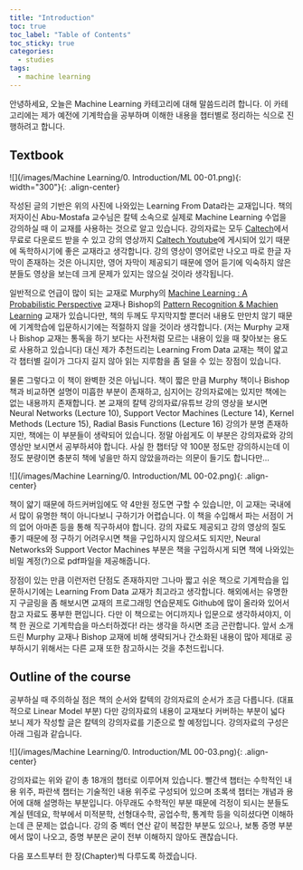 ```yaml
---
title: "Introduction"
toc: true
toc_label: "Table of Contents"
toc_sticky: true
categories:
  - studies
tags:
  - machine learning
---
```



안녕하세요, 오늘은 Machine Learning 카테고리에 대해 말씀드리려 합니다. 이 카테고리에는 제가 예전에 기계학습을 공부하며 이해한 내용을 챕터별로 정리하는 식으로 진행하려고 합니다.

## Textbook

![](/images/Machine Learning/0. Introduction/ML 00-01.png){: width="300"}{: .align-center}

작성된 글의 기반은 위의 사진에 나와있는 Learning From Data라는 교재입니다. 책의 저자이신 Abu-Mostafa 교수님은 칼텍 소속으로 실제로 Machine Learning 수업을 강의하실 때 이 교재를 사용하는 것으로 알고 있습니다. 강의자료는 모두 [Caltech](https://work.caltech.edu/textbook.html)에서 무료로 다운로드 받을 수 있고 강의 영상까지 [Caltech Youtube](https://www.youtube.com/watch?v=mbyG85GZ0PI&list=PLD63A284B7615313A&ab_channel=caltech)에 게시되어 있기 때문에 독학하시기에 좋은 교재라고 생각합니다. 강의 영상이 영어로만 나오고 따로 한글 자막이 존재하는 것은 아니지만, 영어 자막이 제공되기 때문에 영어 듣기에 익숙하지 않은 분들도 영상을 보는데 크게 문제가 있지는 않으실 것이라 생각됩니다.

일반적으로 언급이 많이 되는 교재로 Murphy의 [Machine Learning : A Probabilistic Perspective](https://www.amazon.com/Machine-Learning-Probabilistic-Perspective-Computation/dp/0262018020/ref=sr_1_1?crid=194TGT6A3GLWG&keywords=Machine+Learning+%3A+A+Probabilistic+Perspective&qid=1677073873&sprefix=machine+learning+a+probabilistic+perspective%2Caps%2C234&sr=8-1) 교재나 Bishop의 [Pattern Recognition & Machien Learning](https://www.amazon.com/Pattern-Recognition-Learning-Information-Statistics/dp/0387310738/ref=sr_1_1?crid=12XEZA5LW172R&keywords=pattern+recognition+%26+machine+learning&qid=1677074201&sprefix=machine+learning+a+probabilistic+perspective%2Caps%2C1023&sr=8-1) 교재가 있습니다만, 책의 두께도 무지막지할 뿐더러 내용도 만만치 않기 때문에 기계학습에 입문하시기에는 적절하지 않을 것이라 생각합니다. (저는 Murphy 교재나 Bishop 교재는 통독을 하기 보다는 사전처럼 모르는 내용이 있을 때 찾아보는 용도로 사용하고 있습니다) 대신 제가 추천드리는 Learning From Data 교재는 책이 얇고 각 챕터별 길이가 그다지 길지 않아 읽는 지루함을 좀 덜을 수 있는 장점이 있습니다.

물론 그렇다고 이 책이 완벽한 것은 아닙니다. 책이 짧은 만큼 Murphy 책이나 Bishop 책과 비교하면 설명이 미흡한 부분이 존재하고, 심지어는 강의자료에는 있지만 책에는 없는 내용까지 존재합니다. 본 교재의 칼텍 강의자료/유튜브 강의 영상을 보시면 Neural Networks (Lecture 10), Support Vector Machines (Lecture 14), Kernel Methods (Lecture 15), Radial Basis Functions (Lecture 16) 강의가 분명 존재하지만, 책에는 이 부분들이 생략되어 있습니다. 정말 아쉽게도 이 부분은 강의자료와 강의영상만 보시면서 공부하셔야 합니다. 사실 한 챕터당 약 100분 정도만 강의하시는데 이정도 분량이면 충분히 책에 넣을만 하지 않았을까라는 의문이 들기도 합니다만…

![](/images/Machine Learning/0. Introduction/ML 00-02.png){: .align-center}

책이 얇기 때문에 하드커버임에도 약 4만원 정도면 구할 수 있습니만, 이 교재는 국내에서 많이 유명한 책이 아니다보니 구하기가 어렵습니다. 이 책을 수입해서 파는 서점이 거의 없어 아마존 등을 통해 직구하셔야 합니다. 강의 자료도 제공되고 강의 영상의 질도 좋기 때문에 정 구하기 어려우시면 책을 구입하시지 않으셔도 되지만, Neural Networks와 Support Vector Machines 부분은 책을 구입하시게 되면 책에 나와있는 비밀 계정(?)으로 pdf파일을 제공해줍니다.

장점이 있는 만큼 이런저런 단점도 존재하지만 그나마 짧고 쉬운 책으로 기계학습을 입문하시기에는 Learning From Data 교재가 최고라고 생각합니다. 해외에서는 유명한지 구글링을 좀 해보시면 교재의 프로그래밍 연습문제도 Github에 많이 올라와 있어서 참고 자료도 풍부한 편입니다. 다만 이 책으로는 어디까지나 입문으로 생각하셔야지, 이 책 한 권으로 기계학습을 마스터하겠다! 라는 생각을 하시면 조금 곤란합니다. 앞서 소개드린 Murphy 교재나 Bishop 교재에 비해 생략되거나 간소화된 내용이 많아 제대로 공부하시기 위해서는 다른 교재 또한 참고하시는 것을 추천드립니다.

## Outline of the course

공부하실 때 주의하실 점은 책의 순서와 칼텍의 강의자료의 순서가 조금 다릅니다. (대표적으로 Linear Model 부분) 다만 강의자료의 내용이 교재보다 커버하는 부분이 넓다 보니 제가 작성할 글은 칼텍의 강의자료를 기준으로 할 예정입니다. 강의자료의 구성은 아래 그림과 같습니다.

![](/images/Machine Learning/0. Introduction/ML 00-03.png){: .align-center}

강의자료는 위와 같이 총 18개의 챕터로 이루어져 있습니다. 빨간색 챕터는 수학적인 내용 위주, 파란색 챕터는 기술적인 내용 위주로 구성되어 있으며 초록색 챕터는 개념과 용어에 대해 설명하는 부분입니다. 아무래도 수학적인 부분 때문에 걱정이 되시는 분들도 계실 텐데요, 학부에서 미적분학, 선형대수학, 공업수학, 통계학 등을 익히셨다면 이해하는데 큰 문제는 없습니다. 강의 중 벡터 연산 같이 복잡한 부분도 있으나, 보통 증명 부분에서 많이 나오고, 증명 부분은 굳이 전부 이해하지 않아도 괜찮습니다.

다음 포스트부터 한 장(Chapter)씩 다루도록 하겠습니다.